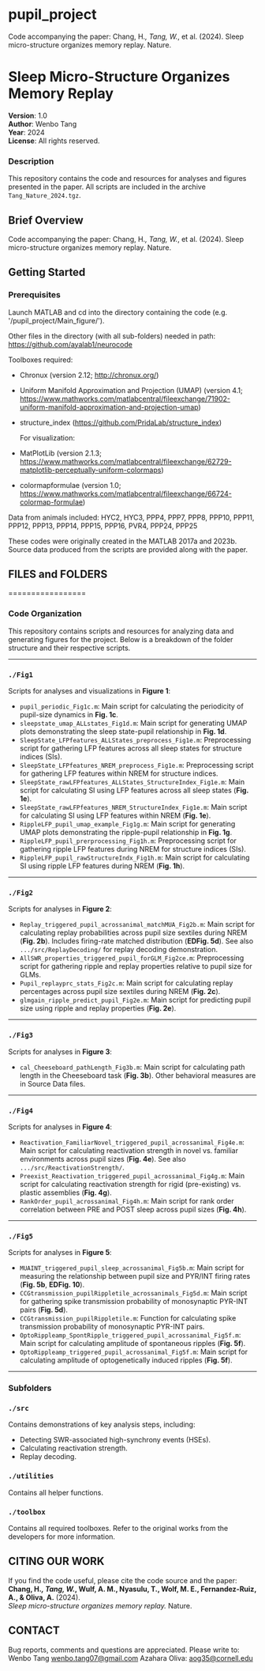 # pupil_project
Code accompanying the paper: Chang, H.*, Tang, W.*, et al. (2024). Sleep micro-structure organizes memory replay. Nature.

# Sleep Micro-Structure Organizes Memory Replay

**Version**: 1.0  
**Author**: Wenbo Tang  
**Year**: 2024  
**License**: All rights reserved.

### Description
This repository contains the code and resources for analyses and figures presented in the paper. All scripts are included in the archive `Tang_Nature_2024.tgz`.


## Brief Overview

Code accompanying the paper: Chang, H.*, Tang, W.*, et al. (2024). Sleep micro-structure organizes memory replay. Nature.


## Getting Started

### Prerequisites

Launch MATLAB and cd into the directory containing the code (e.g. '/pupil_project/Main_figure/').

Other files in the directory (with all sub-folders) needed in path:  
https://github.com/ayalab1/neurocode

Toolboxes required:
- Chronux (version 2.12; http://chronux.org/) 

- Uniform Manifold Approximation and Projection (UMAP) (version 4.1; https://www.mathworks.com/matlabcentral/fileexchange/71902-uniform-manifold-approximation-and-projection-umap)

- structure_index (https://github.com/PridaLab/structure_index)

  For visualization:
- MatPlotLib (version 2.1.3; https://www.mathworks.com/matlabcentral/fileexchange/62729-matplotlib-perceptually-uniform-colormaps)

- colormapformulae (version 1.0; https://www.mathworks.com/matlabcentral/fileexchange/66724-colormap-formulae) 

Data from animals included: HYC2, HYC3, PPP4, PPP7, PPP8, PPP10, PPP11, PPP12, PPP13, PPP14, PPP15, PPP16, PVR4, PPP24, PPP25

These codes were originally created in the MATLAB 2017a and 2023b. Source data produced from the scripts are provided along with the paper. 


## FILES and FOLDERS
=================
### Code Organization

This repository contains scripts and resources for analyzing data and generating figures for the project. Below is a breakdown of the folder structure and their respective scripts.

---

### `./Fig1`
Scripts for analyses and visualizations in **Figure 1**:

- `pupil_periodic_Fig1c.m`: Main script for calculating the periodicity of pupil-size dynamics in **Fig. 1c**.
- `sleepstate_umap_ALLstates_Fig1d.m`: Main script for generating UMAP plots demonstrating the sleep state-pupil relationship in **Fig. 1d**.
- `SleepState_LFPfeatures_ALLStates_preprocess_Fig1e.m`: Preprocessing script for gathering LFP features across all sleep states for structure indices (SIs).
- `SleepState_LFPfeatures_NREM_preprocess_Fig1e.m`: Preprocessing script for gathering LFP features within NREM for structure indices.
- `SleepState_rawLFPfeatures_ALLStates_StructureIndex_Fig1e.m`: Main script for calculating SI using LFP features across all sleep states (**Fig. 1e**).
- `SleepState_rawLFPfeatures_NREM_StructureIndex_Fig1e.m`: Main script for calculating SI using LFP features within NREM (**Fig. 1e**).
- `RippleLFP_pupil_umap_example_Fig1g.m`: Main script for generating UMAP plots demonstrating the ripple-pupil relationship in **Fig. 1g**.
- `RippleLFP_pupil_prerprocessing_Fig1h.m`: Preprocessing script for gathering ripple LFP features during NREM for structure indices (SIs).
- `RippleLFP_pupil_rawStructureIndx_Fig1h.m`: Main script for calculating SI using ripple LFP features during NREM (**Fig. 1h**).

---

### `./Fig2`
Scripts for analyses in **Figure 2**:

- `Replay_triggered_pupil_acrossanimal_matchMUA_Fig2b.m`: Main script for calculating replay probabilities across pupil size sextiles during NREM (**Fig. 2b**). Includes firing-rate matched distribution (**EDFig. 5d**). See also `.../src/ReplayDecoding/` for replay decoding demonstration.
- `AllSWR_properties_triggered_pupil_forGLM_Fig2ce.m`: Preprocessing script for gathering ripple and replay properties relative to pupil size for GLMs.
- `Pupil_replayprc_stats_Fig2c.m`: Main script for calculating replay percentages across pupil size sextiles during NREM (**Fig. 2c**).
- `glmgain_ripple_predict_pupil_Fig2e.m`: Main script for predicting pupil size using ripple and replay properties (**Fig. 2e**).

---

### `./Fig3`
Scripts for analyses in **Figure 3**:

- `cal_Cheeseboard_pathLength_Fig3b.m`: Main script for calculating path length in the Cheeseboard task (**Fig. 3b**). Other behavioral measures are in Source Data files.

---

### `./Fig4`
Scripts for analyses in **Figure 4**:

- `Reactivation_FamiliarNovel_triggered_pupil_acrossanimal_Fig4e.m`: Main script for calculating reactivation strength in novel vs. familiar environments across pupil sizes (**Fig. 4e**). See also `.../src/ReactivationStrength/`.
- `Preexist_Reactivation_triggered_pupil_acrossanimal_Fig4g.m`: Main script for calculating reactivation strength for rigid (pre-existing) vs. plastic assemblies (**Fig. 4g**).
- `RankOrder_pupil_acrossanimal_Fig4h.m`: Main script for rank order correlation between PRE and POST sleep across pupil sizes (**Fig. 4h**).

---

### `./Fig5`
Scripts for analyses in **Figure 5**:

- `MUAINT_triggered_pupil_sleep_acrossanimal_Fig5b.m`: Main script for measuring the relationship between pupil size and PYR/INT firing rates (**Fig. 5b**, **EDFig. 10**).
- `CCGtransmission_pupilRippletile_acrossanimals_Fig5d.m`: Main script for gathering spike transmission probability of monosynaptic PYR-INT pairs (**Fig. 5d**).
- `CCGtransmission_pupilRippletile.m`: Function for calculating spike transmission probability of monosynaptic PYR-INT pairs.
- `OptoRippleamp_SpontRipple_triggered_pupil_acrossanimal_Fig5f.m`: Main script for calculating amplitude of spontaneous ripples (**Fig. 5f**).
- `OptoRippleamp_triggered_pupil_acrossanimal_Fig5f.m`: Main script for calculating amplitude of optogenetically induced ripples (**Fig. 5f**).

---

### Subfolders

### `./src`
Contains demonstrations of key analysis steps, including:
- Detecting SWR-associated high-synchrony events (HSEs).
- Calculating reactivation strength.
- Replay decoding.

### `./utilities`
Contains all helper functions.

### `./toolbox`
Contains all required toolboxes. Refer to the original works from the developers for more information.



## CITING OUR WORK


If you find the code useful, please cite the code source and the paper:
**Chang, H.*, Tang, W.*, Wulf, A. M., Nyasulu, T., Wolf, M. E., Fernandez-Ruiz, A., & Oliva, A.** (2024).  
*Sleep micro-structure organizes memory replay.* Nature.  


## CONTACT

Bug reports, comments and questions are appreciated.
Please write to: 
	Wenbo Tang <wenbo.tang07@gmail.com> Azahara Oliva: <aog35@cornell.edu>
